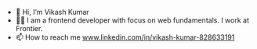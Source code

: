- 👋 Hi, I’m Vikash Kumar
- 👨‍💻 I am a frontend developer with focus on web fundamentals. I work at Frontier.
- 📫 How to reach me www.linkedin.com/in/vikash-kumar-828633191 


<!---
vikash-frontier/vikash-frontier is a ✨ special ✨ repository because its `README.md` (this file) appears on your GitHub profile.
You can click the Preview link to take a look at your changes.
--->

